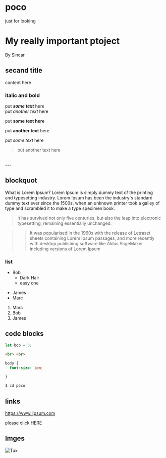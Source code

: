 # poco
just for looking
# My really important ptoject
By Sincar

## secand title 
content here 

### italic and bold 
put ***some text*** here <br>
put _another text_ here 


put **some text here**

put __another text__ here

put _*some text*_ here <br>
>put another text here
<br>
---
<br>

## blockquot 

What is Lorem Ipsum?
Lorem Ipsum is simply dummy text of the printing and typesetting industry. Lorem Ipsum has been the industry's standard dummy text ever since the 1500s, when an unknown printer took a galley of type and scrambled it to make a type specimen book.
>It has survived not only five centuries, but also the leap into electronic typesetting, remaining essentially unchanged.

>>It was popularised in the 1960s with the release of Letraset sheets containing Lorem Ipsum passages, and more recently with desktop publishing software like Aldus PageMaker including versions of Lorem Ipsum

### list
* Bob
  - Dark Hair
  - easy one
- James
- Marc

1. Marc
2. Bob
3. James

## code blocks 
```js
let bob = 3;
```
```html
<br> <br>
```
```css
body {
  font-size: 1em;

}
```
```sh
$ cd poco
```
## links 
https://www.lipsum.com

please click [HERE](https://www.lipsum.com)

## Imges 
![Tux](https://upload.wikimedia.org/wikipedia/commons/thumb/3/35/Tux.svg/200px-Tux.svg.png)